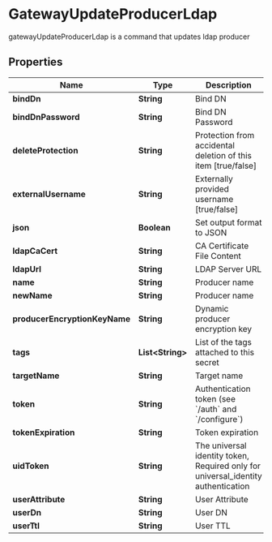 

# GatewayUpdateProducerLdap

gatewayUpdateProducerLdap is a command that updates ldap producer
## Properties

Name | Type | Description | Notes
------------ | ------------- | ------------- | -------------
**bindDn** | **String** | Bind DN |  [optional]
**bindDnPassword** | **String** | Bind DN Password |  [optional]
**deleteProtection** | **String** | Protection from accidental deletion of this item [true/false] |  [optional]
**externalUsername** | **String** | Externally provided username [true/false] |  [optional]
**json** | **Boolean** | Set output format to JSON |  [optional]
**ldapCaCert** | **String** | CA Certificate File Content |  [optional]
**ldapUrl** | **String** | LDAP Server URL |  [optional]
**name** | **String** | Producer name | 
**newName** | **String** | Producer name |  [optional]
**producerEncryptionKeyName** | **String** | Dynamic producer encryption key |  [optional]
**tags** | **List&lt;String&gt;** | List of the tags attached to this secret |  [optional]
**targetName** | **String** | Target name |  [optional]
**token** | **String** | Authentication token (see &#x60;/auth&#x60; and &#x60;/configure&#x60;) |  [optional]
**tokenExpiration** | **String** | Token expiration |  [optional]
**uidToken** | **String** | The universal identity token, Required only for universal_identity authentication |  [optional]
**userAttribute** | **String** | User Attribute |  [optional]
**userDn** | **String** | User DN |  [optional]
**userTtl** | **String** | User TTL |  [optional]



